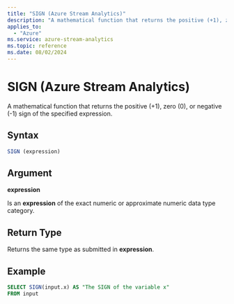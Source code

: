 ```yaml
---
title: "SIGN (Azure Stream Analytics)"
description: "A mathematical function that returns the positive (+1), zero (0), or negative (-1) sign of the specified expression."
applies_to: 
  - "Azure"
ms.service: azure-stream-analytics
ms.topic: reference
ms.date: 08/02/2024
---
```

# SIGN (Azure Stream Analytics)
  A mathematical function that returns the positive (+1), zero (0), or negative (-1) sign of the specified expression.  
  
 ## Syntax  
  
```SQL   
SIGN (expression)  
```  
  
## Argument  
 **expression**  
  
 Is an **expression** of the exact numeric or approximate numeric data type category.  
  
## Return Type  
 Returns the same type as submitted in **expression**.  
  
## Example  
  
```SQL  
SELECT SIGN(input.x) AS "The SIGN of the variable x"  
FROM input  
```  
  
  
